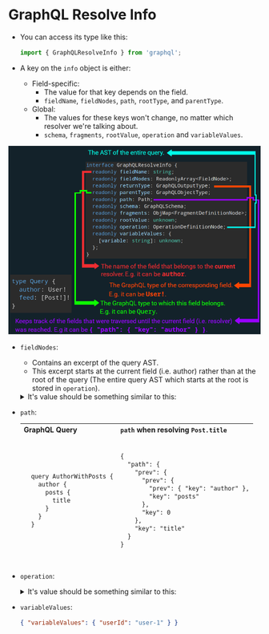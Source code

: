 # GraphQL Resolve Info

- You can access its type like this:

  ```ts
  import { GraphQLResolveInfo } from 'graphql';
  ```

- A key on the `info` object is either:
  - Field-specific:
    - The value for that key depends on the field.
    - `fieldName`, `fieldNodes`, `path`, `rootType`, and `parentType`.
  - Global:
    - The values for these keys won't change, no matter which resolver we're talking about.
    - `schema`, `fragments`, `rootValue`, `operation` and `variableValues`.

![Resolve info key/value pairs](./assets/resolve-info-interface.png)

- `fieldNodes`:

  - Contains an excerpt of the query AST.
  - This excerpt starts at the current field (i.e. author) rather than at the root of the query (The entire query AST which starts at the root is stored in `operation`).

  <details>
    <summary>It's value should be something similar to this:</summary>
    <pre lang="json">
    <code>
    {
      "fieldNodes": [
        {
          "kind": "Field",
          "name": {
            "kind": "Name",
            "value": "author",
            "loc": { "start": 27, "end": 33 }
          },
          "arguments": [
            {
              "kind": "Argument",
              "name": {
                "kind": "Name",
                "value": "id",
                "loc": { "start": 34, "end": 36 }
              },
              "value": {
                "kind": "StringValue",
                "value": "user-1",
                "block": false,
                "loc": { "start": 38, "end": 46 }
              },
              "loc": { "start": 34, "end": 46 }
            }
          ],
          "directives": [],
          "selectionSet": {
            "kind": "SelectionSet",
            "selections": [
              {
                "kind": "Field",
                "name": {
                  "kind": "Name",
                  "value": "username",
                  "loc": { "start": 54, "end": 62 }
                },
                "arguments": [],
                "directives": [],
                "loc": { "start": 54, "end": 62 }
              },
              {
                "kind": "Field",
                "name": {
                  "kind": "Name",
                  "value": "posts",
                  "loc": { "start": 67, "end": 72 }
                },
                "arguments": [],
                "directives": [],
                "selectionSet": {
                  "kind": "SelectionSet",
                  "selections": [
                    {
                      "kind": "Field",
                      "name": {
                        "kind": "Name",
                        "value": "id",
                        "loc": { "start": 81, "end": 83 }
                      },
                      "arguments": [],
                      "directives": [],
                      "loc": { "start": 81, "end": 83 }
                    },
                    {
                      "kind": "Field",
                      "name": {
                        "kind": "Name",
                        "value": "title",
                        "loc": { "start": 90, "end": 95 }
                      },
                      "arguments": [],
                      "directives": [],
                      "loc": { "start": 90, "end": 95 }
                    }
                  ],
                  "loc": { "start": 73, "end": 101 }
                },
                "loc": { "start": 67, "end": 101 }
              }
            ],
            "loc": { "start": 48, "end": 105 }
          },
          "loc": { "start": 27, "end": 105 }
        }
      ]
    }
    </code>
    </pre>
  </details>

- `path`:

  <table>
    <thead>
      <tr>
        <th>GraphQL Query</th>
        <th><code>path</code> when resolving <code>Post.title</code></th>
      </tr>
      <tr>
        <td>
  <pre lang="graphql">
  <code>
    query AuthorWithPosts {
      author {
        posts {
          title
        }
      }
    }
  </code>
  </pre>
        </td>
        <td>
  <pre lang="json">
  <code>
  {
    "path": {
      "prev": {
        "prev": { 
          "prev": { "key": "author" },
          "key": "posts"
        },
        "key": 0
      },
      "key": "title"
    }
  }
  </code>
  </pre>
        </td>
      </tr>
    </thead>
  </table>

- `operation`:

  <details>
    <summary>It's value should be something similar to this:</summary>
    <pre lang="json">
    <code>
    {
      "operation": {
        "kind": "OperationDefinition",
        "operation": "query",
        "name": { "kind": "Name", "value": "AuthorWithPosts" },
        "selectionSet": {
          "kind": "SelectionSet",
          "selections": [
            {
              "kind": "Field",
              "name": { "kind": "Name", "value": "author" },
              "arguments": [
                {
                  "kind": "Argument",
                  "name": { "kind": "Name", "value": "id" },
                  "value": { "kind": "StringValue", "value": "user-1" }
                }
              ],
              "selectionSet": {
                "kind": "SelectionSet",
                "selections": [
                  {
                    "kind": "Field",
                    "name": { "kind": "Name", "value": "username" }
                  },
                  {
                    "kind": "Field",
                    "name": { "kind": "Name", "value": "posts" },
                    "selectionSet": {
                      "kind": "SelectionSet",
                      "selections": [
                        {
                          "kind": "Field",
                          "name": { "kind": "Name", "value": "id" }
                        },
                        {
                          "kind": "Field",
                          "name": { "kind": "Name", "value": "title" }
                        }
                      ]
                    }
                  }
                ]
              }
            }
          ]
        }
      }
    }
    </code>
    </pre>
  </details>

- `variableValues`:

  ```json
  { "variableValues": { "userId": "user-1" } }
  ```
